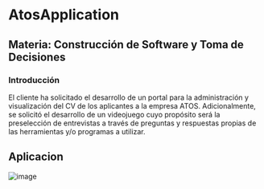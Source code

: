 # **AtosApplication**

## **Materia:** Construcción de Software y Toma de Decisiones

### Introducción

El cliente ha solicitado el desarrollo de un portal para la administración y visualización del CV de los aplicantes a la empresa ATOS. Adicionalmente, se solicitó el desarrollo de un videojuego cuyo propósito será la preselección de entrevistas a través de preguntas y respuestas propias de las herramientas y/o programas a utilizar.


## Aplicacion
![image](https://res.cloudinary.com/dxzqahpnn/image/upload/v1655196216/gamestart_wwpfig.png)



